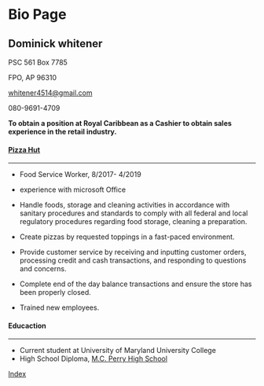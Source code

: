 # **Bio Page** #

## Dominick whitener ##

PSC 561 Box 7785

FPO, AP 96310

whitener4514@gmail.com

080-9691-4709

**To obtain a position at Royal Caribbean as a Cashier to obtain sales experience in the retail industry.**

#### [Pizza Hut](https://aafesprem.imenu360.com/mccs/default.aspx?id=pizzahutiwakuni) ####
---

+ Food Service Worker, 8/2017- 4/2019

+ experience with microsoft Office 
+ Handle foods, storage and cleaning activities in accordance with sanitary procedures and standards to comply with all federal and local regulatory procedures regarding food storage, cleaning a preparation.
+ Create pizzas by requested toppings in a fast-paced environment.
+ Provide customer service by receiving and inputting customer orders, processing credit and cash transactions, and responding to questions and concerns.
+ Complete end of the day balance transactions and ensure the store has been properly closed.
+ Trained new employees.

#### Educaction ####

---
+ Current student at University of Maryland University College
+ High School Diploma, [M.C. Perry High School](https://www.dodea.edu/MCPerryHS/)

[Index](index.md)
